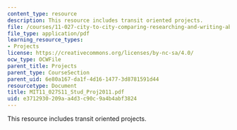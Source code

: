 ```yaml
---
content_type: resource
description: This resource includes transit oriented projects.
file: /courses/11-027-city-to-city-comparing-researching-and-writing-about-cities-new-orleans-spring-2011/e3712930209aa4d3c90c9a4b4abf3824_MIT11_027S11_Stud_Proj2011.pdf
file_type: application/pdf
learning_resource_types:
- Projects
license: https://creativecommons.org/licenses/by-nc-sa/4.0/
ocw_type: OCWFile
parent_title: Projects
parent_type: CourseSection
parent_uid: 6e80a167-da1f-4d16-1477-3d8781591d44
resourcetype: Document
title: MIT11_027S11_Stud_Proj2011.pdf
uid: e3712930-209a-a4d3-c90c-9a4b4abf3824
---
```

This resource includes transit oriented projects.
